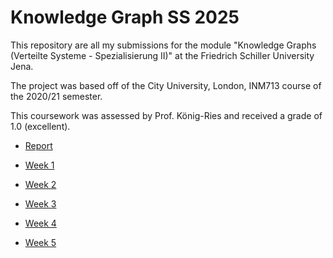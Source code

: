 # Knowledge Graph SS 2025

This repository are all my submissions for the module "Knowledge Graphs (Verteilte Systeme - Spezialisierung II)" 
at the Friedrich Schiller University Jena.

The project was based off of the City University, London, INM713 course of the 2020/21 semester.

This coursework was assessed by Prof. König-Ries and received a grade of 1.0 (excellent).

- [Report](/report/report.pdf)

- [Week 1](/week1/README.md)
- [Week 2](/week2/README.md)
- [Week 3](/week3/README.md)
- [Week 4](/week4/README.md)
- [Week 5](/week5/README.md)